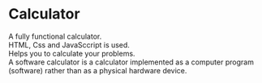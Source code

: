 # Calculator
A fully functional calculator.
<br>
HTML, Css and JavaSccript is used.
<br>
Helps you to calculate your problems.
<br>
A software calculator is a calculator implemented as a computer program (software) rather than as a physical hardware device.
